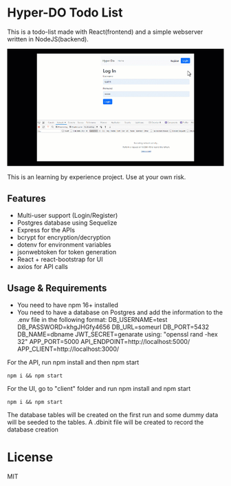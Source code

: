 # Hyper-DO Todo List

This is a todo-list made with React(frontend) and a simple webserver written in NodeJS(backend). 

![](preview/preview.gif)

This is an learning by experience project. Use at your own risk.

## Features

* Multi-user support (Login/Register)
* Postgres database using Sequelize
* Express for the APIs
* bcrypt for encryption/decryption
* dotenv for environment variables
* jsonwebtoken for token generation
* React + react-bootstrap for UI 
* axios for API calls

## Usage & Requirements
* You need to have npm 16+ installed
* You need to have a database on Postgres and add the information to the .env file in the following format:
DB_USERNAME=test
DB_PASSWORD=khgJHGfy4656
DB_URL=someurl
DB_PORT=5432
DB_NAME=dbname
JWT_SECRET=genarate using: "openssl rand -hex 32"
APP_PORT=5000
API_ENDPOINT=http://localhost:5000/
APP_CLIENT=http://localhost:3000/

For the API, run npm install and then npm start
```
npm i && npm start
```

For the UI, go to "client" folder and run npm install and npm start
```
npm i && npm start
```

The database tables will be created on the first run and some dummy data will be seeded to the tables. A .dbinit file will be created to record the database creation

# License

MIT
